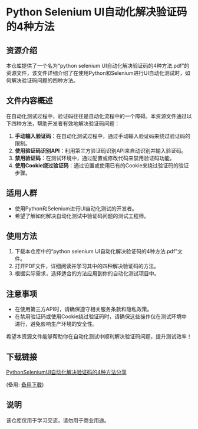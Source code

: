 # Python Selenium UI自动化解决验证码的4种方法

## 资源介绍

本仓库提供了一个名为“python selenium UI自动化解决验证码的4种方法.pdf”的资源文件，该文件详细介绍了在使用Python和Selenium进行UI自动化测试时，如何解决验证码问题的四种方法。

## 文件内容概述

在自动化测试过程中，验证码往往是自动化流程中的一个障碍。本资源文件通过以下四种方法，帮助开发者有效地解决验证码问题：

1. **手动输入验证码**：在自动化测试过程中，通过手动输入验证码来绕过验证码的限制。
2. **使用验证码识别API**：利用第三方验证码识别API来自动识别并输入验证码。
3. **禁用验证码**：在测试环境中，通过配置或修改代码来禁用验证码功能。
4. **使用Cookie绕过验证码**：通过设置或使用已有的Cookie来绕过验证码的验证步骤。

## 适用人群

- 使用Python和Selenium进行UI自动化测试的开发者。
- 希望了解如何解决自动化测试中验证码问题的测试工程师。

## 使用方法

1. 下载本仓库中的“python selenium UI自动化解决验证码的4种方法.pdf”文件。
2. 打开PDF文件，详细阅读并学习其中的四种解决验证码的方法。
3. 根据实际需求，选择适合的方法应用到你的自动化测试项目中。

## 注意事项

- 在使用第三方API时，请确保遵守相关服务条款和隐私政策。
- 在禁用验证码或使用Cookie绕过验证码时，请确保这些操作仅在测试环境中进行，避免影响生产环境的安全性。

希望本资源文件能够帮助你在自动化测试中顺利解决验证码问题，提升测试效率！

## 下载链接
[PythonSeleniumUI自动化解决验证码的4种方法分享](https://pan.quark.cn/s/a12f8b7b11ce) 

(备用: [备用下载](https://pan.baidu.com/s/1aBlm0555YeyhgRNhgHfCxw?pwd=1234))

## 说明

该仓库仅用于学习交流，请勿用于商业用途。
